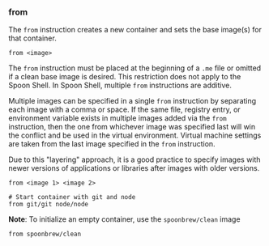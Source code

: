 ### from

The `from` instruction creates a new container and sets the base image(s) for that container. 

```
from <image>
```

The `from` instruction must be placed at the beginning of a `.me` file or omitted if a clean base image is desired. This restriction does not apply to the Spoon Shell. In Spoon Shell, multiple `from` instructions are additive.

Multiple images can be specified in a single `from` instruction by separating each image with a comma or space. If the same file, registry entry, or environment variable exists in multiple images added via the `from` instruction, then the one from whichever image was specified last will win the conflict and be used in the virtual environment. Virtual machine settings are taken from the last image specified in the `from` instruction.

Due to this "layering" approach, it is a good practice to specify images with newer versions of applications or libraries after images with older versions.

```
from <image 1> <image 2>

# Start container with git and node
from git/git node/node
```

**Note**: To initialize an empty container, use the `spoonbrew/clean` image

```
from spoonbrew/clean
```
